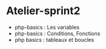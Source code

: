 # Atelier-sprint2

- php-basics : Les variables
- php-basics : Conditions, Fonctions
- php basics : tableaux et boucles
